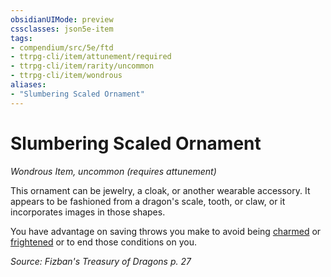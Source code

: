 ```yaml
---
obsidianUIMode: preview
cssclasses: json5e-item
tags:
- compendium/src/5e/ftd
- ttrpg-cli/item/attunement/required
- ttrpg-cli/item/rarity/uncommon
- ttrpg-cli/item/wondrous
aliases: 
- "Slumbering Scaled Ornament"
---
```

# Slumbering Scaled Ornament
*Wondrous Item, uncommon (requires attunement)*  


This ornament can be jewelry, a cloak, or another wearable accessory. It appears to be fashioned from a dragon's scale, tooth, or claw, or it incorporates images in those shapes.

You have advantage on saving throws you make to avoid being [charmed](/3-Mechanics/CLI/rules/conditions.md#charmed) or [frightened](/3-Mechanics/CLI/rules/conditions.md#frightened) or to end those conditions on you.

*Source: Fizban's Treasury of Dragons p. 27*